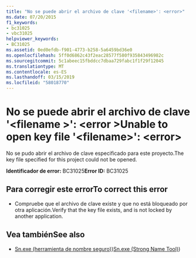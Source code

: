 ```yaml
---
title: "No se puede abrir el archivo de clave '<filename>': <error>"
ms.date: 07/20/2015
f1_keywords:
- bc31025
- vbc31025
helpviewer_keywords:
- BC31025
ms.assetid: 0ed0efdb-f901-4773-b258-5a6459bd36e0
ms.openlocfilehash: 5ff0d6862c43f2eac28577f580f935843496982c
ms.sourcegitcommit: 5c1abeec15fbddcc7dbaa729fabc1f1f29f12045
ms.translationtype: MT
ms.contentlocale: es-ES
ms.lasthandoff: 03/15/2019
ms.locfileid: "58018770"
---
```

# <a name="unable-to-open-key-file-filename-error"></a><span data-ttu-id="9ca12-102">No se puede abrir el archivo de clave '\<filename >': \<error ></span><span class="sxs-lookup"><span data-stu-id="9ca12-102">Unable to open key file '\<filename>': \<error></span></span>
<span data-ttu-id="9ca12-103">No se pudo abrir el archivo de clave especificado para este proyecto.</span><span class="sxs-lookup"><span data-stu-id="9ca12-103">The key file specified for this project could not be opened.</span></span>  
  
 <span data-ttu-id="9ca12-104">**Identificador de error:** BC31025</span><span class="sxs-lookup"><span data-stu-id="9ca12-104">**Error ID:** BC31025</span></span>  
  
## <a name="to-correct-this-error"></a><span data-ttu-id="9ca12-105">Para corregir este error</span><span class="sxs-lookup"><span data-stu-id="9ca12-105">To correct this error</span></span>  
  
-   <span data-ttu-id="9ca12-106">Compruebe que el archivo de clave existe y que no está bloqueado por otra aplicación.</span><span class="sxs-lookup"><span data-stu-id="9ca12-106">Verify that the key file exists, and is not locked by another application.</span></span>  
  
## <a name="see-also"></a><span data-ttu-id="9ca12-107">Vea también</span><span class="sxs-lookup"><span data-stu-id="9ca12-107">See also</span></span>

- <span data-ttu-id="9ca12-108">[Sn.exe (herramienta de nombre seguro)](../../framework/tools/sn-exe-strong-name-tool.md))</span><span class="sxs-lookup"><span data-stu-id="9ca12-108">[Sn.exe (Strong Name Tool)](../../framework/tools/sn-exe-strong-name-tool.md))</span></span>
